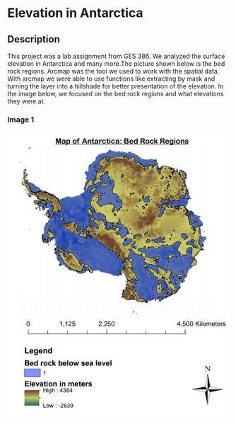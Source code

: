 # Elevation in Antarctica
## Description
 This project was a lab assignment from GES 386. We analyzed the surface elevation in Antarctica and many more.The picture shown below is the bed rock regions. Arcmap was the tool we used to work with the spatial data. With arcmap we were able to use functions like extracting by mask and turning the layer into a hillshade for better presentation of the elevation. In the image below, we focused on the bed rock regions and what elevations they were at.

### Image 1
<img src="Lab8_Project(1).jpg?raw=true"/>
